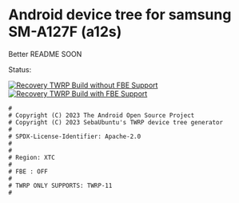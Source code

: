 # Android device tree for samsung SM-A127F (a12s)

Better README SOON

Status:

[![Recovery TWRP Build without FBE Support](https://github.com/SUFandom/Build-TWRP/actions/workflows/Recovery%20Build.yml/badge.svg)](https://github.com/SUFandom/Build-TWRP/actions/workflows/Recovery%20Build.yml) [![Recovery TWRP Build with FBE Support](https://github.com/SUFandom/Build-TWRP/actions/workflows/Recovery%20TWRP%20Build%20with%20FBE.yml/badge.svg)](https://github.com/SUFandom/Build-TWRP/actions/workflows/Recovery%20TWRP%20Build%20with%20FBE.yml)

```
#
# Copyright (C) 2023 The Android Open Source Project
# Copyright (C) 2023 SebaUbuntu's TWRP device tree generator
#
# SPDX-License-Identifier: Apache-2.0
#
#
# Region: XTC
#
# FBE : OFF
#
# TWRP ONLY SUPPORTS: TWRP-11 
#
```
